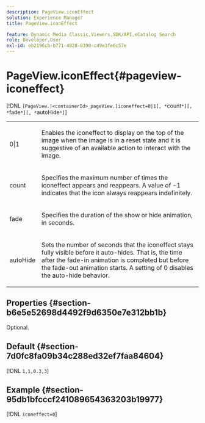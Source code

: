 ```yaml
---
description: PageView.iconEffect
solution: Experience Manager
title: PageView.iconEffect

feature: Dynamic Media Classic,Viewers,SDK/API,eCatalog Search
role: Developer,User
exl-id: eb2196cb-b771-4828-8390-cd9e3fe6c57e
---
```

# PageView.iconEffect{#pageview-iconeffect}

 [!DNL `[PageView.|<containerId>_pageView.]iconeffect=0|1[, *`count`*][, *`fade`*][, *`autoHide`*]`]

<table id="table_DD66FFC263A34220876DD204BFE62D49"> 
 <tbody> 
  <tr> 
   <td colname="col1"> <p> <span class="codeph"> 0|1</span> </p> </td> 
   <td colname="col2"> <p> Enables the <span class="codeph"> iconeffect</span> to display on the top of the image when the image is in a reset state and it is suggestive of an available action to interact with the image. </p> </td> 
  </tr> 
  <tr> 
   <td colname="col1"> <p> <span class="codeph"><span class="varname"> count</span></span> </p> </td> 
   <td colname="col2"> <p> Specifies the maximum number of times the <span class="codeph"> iconeffect</span> appears and reappears. A value of <span class="codeph"> -1</span> indicates that the icon always reappears indefinitely. </p> </td> 
  </tr> 
  <tr> 
   <td colname="col1"> <p><span class="codeph"><span class="varname"> fade</span></span> </p> </td> 
   <td colname="col2"> <p>Specifies the duration of the show or hide animation, in seconds. </p> </td> 
  </tr> 
  <tr> 
   <td colname="col1"> <p><span class="codeph"><span class="varname"> autoHide</span></span> </p> </td> 
   <td colname="col2"> <p>Sets the number of seconds that the <span class="codeph"> iconeffect</span> stays fully visible before it auto-hides. That is, the time after the fade-in animation is completed but before the fade-out animation starts. A setting of <span class="codeph"> 0</span> disables the auto-hide behavior. </p> </td> 
  </tr> 
 </tbody> 
</table>

## Properties {#section-b6e5e52698d4492f9d6350e7e312bb1b}

Optional.

## Default {#section-7d0fc8fa09b34c288ed32ef7faa84604}

[!DNL `1,1,0.3,3`]

## Example {#section-95db1bfcccf241089654363203b19977}

[!DNL `iconeffect=0`]
